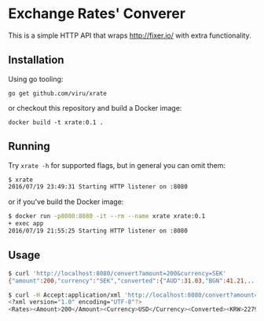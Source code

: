 # Exchange Rates' Converer

This is a simple HTTP API that wraps http://fixer.io/ with extra functionality.

## Installation

Using go tooling:

`go get github.com/viru/xrate`

or checkout this repository and build a Docker image:

`docker build -t xrate:0.1 .`

## Running

Try `xrate -h` for supported flags, but in general you can omit them:

```sh
$ xrate
2016/07/19 23:49:31 Starting HTTP listener on :8080
```

or if you've build the Docker image:

```sh
$ docker run -p8080:8080 -it --rm --name xrate xrate:0.1
+ exec app
2016/07/19 21:55:25 Starting HTTP listener on :8080
```

## Usage

```sh
$ curl 'http://localhost:8080/convert?amount=200&currency=SEK'
{"amount":200,"currency":"SEK","converted":{"AUD":31.03,"BGN":41.21,...}}

$ curl -H Accept:application/xml 'http://localhost:8080/convert?amount=200&currency=USD'
<?xml version="1.0" encoding="UTF-8"?>
<Rates><Amount>200</Amount><Currency>USD</Currency><Converted><KRW>227920</KRW>...</Rates>
```